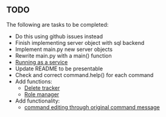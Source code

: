 ## TODO

The following are tasks to be completed:
  - Do this using github issues instead
  - Finish implementing server object with sql backend
  - Implement main.py new server objects
  - Rewrite main.py with a main() function
  - [Running as a service](https://github.com/jamart28/BlepJr/issues/1)
  - Update README to be presentable
  - Check and correct command.help() for each command
  - Add functions:
    - [Delete tracker](https://github.com/jamart28/BlepJr/issues/2)
    - [Role manager](https://github.com/jamart28/BlepJr/issues/3)
  - Add functionality:
    - [command editing through original command message](https://github.com/jamart28/BlepJr/issues/4)
